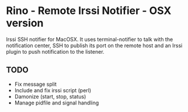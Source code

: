 # Rino - Remote Irssi Notifier - OSX version
Irssi SSH notifier for MacOSX. It uses terminal-notifier to talk with the notification center, SSH to publish its port on the remote host and an Irssi plugin to push notification to the listener.

## TODO
* Fix message split
* Include and fix irssi script (perl)
* Damonize (start, stop, status)
* Manage pidfile and signal handling

